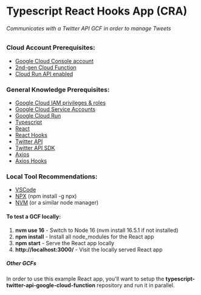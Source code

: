 # Typescript React Hooks App (CRA) 
###### Communicates with a Twitter API GCF in order to manage Tweets

### Cloud Account Prerequisites:
- [Google Cloud Console account](https://console.cloud.google.com)
- [2nd-gen Cloud Function](https://cloud.google.com/functions/docs/2nd-gen/console-quickstart)
- [Cloud Run API enabled](https://console.cloud.google.com/marketplace/product/google/run.googleapis.com)

### General Knowledge Prerequisites:
- [Google Cloud IAM privileges & roles](https://cloud.google.com/iam/docs/understanding-roles)
- [Google Cloud Service Accounts](https://cloud.google.com/run/docs/configuring/service-accounts?hl=en)
- [Google Cloud Run](https://cloud.google.com/run/docs/quickstarts/deploy-container)
- [Typescript](https://www.typescriptlang.org/)
- [React](https://reactjs.org/)
- [React Hooks](https://reactjs.org/docs/hooks-intro.html)
- [Twitter API](https://developer.twitter.com/en/docs/twitter-api)
- [Twitter API SDK](https://www.npmjs.com/package/twitter-api-sdk)
- [Axios](https://axios-http.com/docs/intro)
- [Axios Hooks](https://www.npmjs.com/package/axios-hooks)

### Local Tool Recommendations:
- [VSCode](https://code.visualstudio.com/)
- [NPX](https://www.npmjs.com/package/npx) (npm install -g npx)
- [NVM](https://github.com/nvm-sh/nvm) (or a similar node manager)

#### To test a GCF locally:

1. **nvm use 16** - Switch to Node 16 (nvm install 16.5.1 if not installed)
2. **npm install** - Install all node_modules for the React app
3. **npm start** - Serve the React app locally
4. **http://localhost:3000/** - Visit the locally served React app

##### Other GCFs
In order to use this example React app, you'll want to setup the **typescript-twitter-api-google-cloud-function** repository and run it in parallel.